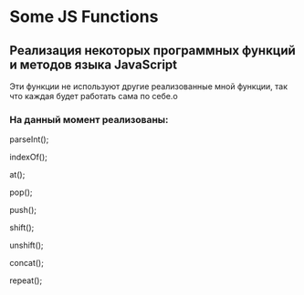 # Some JS Functions

## Реализация некоторых программных функций и методов языка JavaScript

Эти функции не используют другие реализованные мной функции, так что каждая будет работать сама по себе.о

### На данный момент реализованы:

parseInt();

indexOf();

at();

pop();

push();

shift();

unshift();

concat();

repeat();
